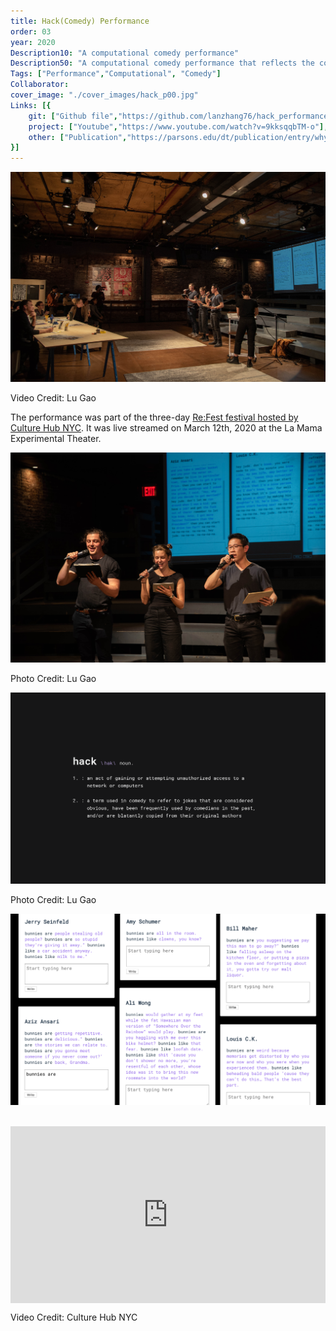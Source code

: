 ```yaml
---
title: Hack(Comedy) Performance
order: 03
year: 2020
Description10: "A computational comedy performance"
Description50: "A computational comedy performance that reflects the condensed themes and identities in the American comedy landscape through a live procedural generation"
Tags: ["Performance","Computational", "Comedy"]
Collaborator:
cover_image: "./cover_images/hack_p00.jpg"
Links: [{
    git: ["Github file","https://github.com/lanzhang76/hack_performance_tool"],
    project: ["Youtube","https://www.youtube.com/watch?v=9kksqqbTM-o"],
    other: ["Publication","https://parsons.edu/dt/publication/entry/why-do-i-hack-comedy/"]
}]
---
```


![hc1](./content_images/hackperf_00.jpg)
<p class="caption">Video Credit: Lu Gao</p>

The performance was part of the three-day [Re:Fest festival hosted by Culture Hub NYC](https://www.culturehub.org/refest-2020). It was live streamed on March 12th, 2020 at the La Mama Experimental Theater.

![hc2](./content_images/hackperf_01.jpg)
<p class="caption">Photo Credit: Lu Gao</p>

![hc3](./content_images/hackperf_02.png)
<p class="caption">Photo Credit: Lu Gao</p>

![hc4](./content_images/hackperf_03.jpg)

<br>

<div style="padding-top: 56.25%; position: relative; overflow: hidden;"><iframe frameborder="0" allowfullscreen="" scrolling="no" allow="autoplay;fullscreen" src="https://onelineplayer.com/player.html?autoplay=false&autopause=false&muted=false&loop=false&url=https%3A%2F%2Fvimeo.com%2F401715029&poster=&time=false&progressBar=false&overlay=true&muteButton=false&fullscreenButton=false&style=light&quality=auto&playButton=false" style="position: absolute; height: 100%; width: 100%; left: 0px; top: 0px;"></iframe></div>

<p class="caption">Video Credit: Culture Hub NYC</p>

